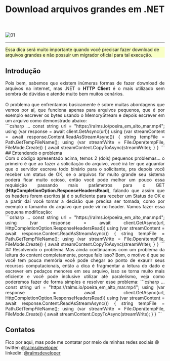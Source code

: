﻿---
title: "Download arquivos grandes em .NET"
comments: true
excerpt_separator: "Ler mais"
toc: true
toc_label: "Tópicos"
categories:
  - dotnet
  - Dicas
header:
  teaser: /assets/images/2022/large-files.png
  caption: "www.ralms.io"
---

![01]({{site.url}}{{site.baseurl}}/assets/images/efcore7/topo.png)
<hr /> 
<div class="notice--warning" style="background-color:#f8ffc4">
Essa dica será muito importante quando você precisar fazer download de arquivos grandes e não possuir um migrador oficial para tal execução.
</div> 

## Introdução
<div style="text-align: justify;">
Pois bem, sabemos que existem inúmeras formas de fazer download de arquivos na internet, mas .NET o <b>HTTP Client</b> é o mais utilizado sem sombra de dúvidas e atende muito bem muitos cenários.
<br><br>
O problema que enfrentamos basicamente é sobre muitas abordagens que vemos por aí, que funciona apenas para arquivos pequenos, que é por exemplo escrever os bytes usando o MemoryStream e depois escrever em um arquivo como demonstrado abaixo:
<br>
 ```csharp
...
const string url = "https://ralms.io/poeira_em_alto_mar.mp4";
using (var response = await client.GetAsync(url))
using (var streamContent = await response.Content.ReadAsStreamAsync())
{
    string tempFile = Path.GetTempFileName();
    using (var streamWrite = File.Open(tempFile, FileMode.Create))
    {
        await streamContent.CopyToAsync(streamWrite);
    } 
} 
 ```
## Entendendo o problema
<div style="text-align: justify;">
Com o código apresentado acima, temos 2 (dois) pequenos problemas... o primeiro é que ao fazer a solicitação do arquivo, você irá ter que aguardar 
que o servidor escreva todo binário para o solicitante, pra depois você receber um status de OK, se o arquivos for muito grande seu sistema poderá ficar
muito ocioso, então você pode melhor um pouco essa requisição passando mais parâmetros para o GET (<b>HttpCompletionOption.ResponseHeadersRead</b>), falando que assim que os headers forem escritos já é o suficiente para receber um Status de OK e a partir daí você tomar a decisão que precisa ser tomada, como por exemplo o tamanho do arquivo que pode vir no header.
Vamos fazer essa pequena modificação:
</div>
 ```csharp
...
const string url = "https://ralms.io/poeira_em_alto_mar.mp4";
using (var response = await client.GetAsync(url, HttpCompletionOption.ResponseHeadersRead))
using (var streamContent = await response.Content.ReadAsStreamAsync())
{
    string tempFile = Path.GetTempFileName();
    using (var streamWrite = File.Open(tempFile, FileMode.Create))
    {
        await streamContent.CopyToAsync(streamWrite);
    } 
} 
 ```
## Resolvendo o problema
Mas ainda continuamos com um problema da leitura do content completamente, porque falo isso? Bom, o motivo é que se você tem pouca memória você pode chegar ao ponto de exaurir seus recursos computacionais, então a dica é fragmentar a leitura do dado e escrever em pedaços menores em seu arquivo, isso se torna muito mais eficiente e você pode inclusive utilizar até paralelismo, veja como poderemos fazer de forma simples e resolver esse problema: 
 ```csharp
 ...
const string url = "https://ralms.io/poeira_em_alto_mar.mp4";
using (var response = await client.GetAsync(url, HttpCompletionOption.ResponseHeadersRead))
using (var streamContent = await response.Content.ReadAsStreamAsync())
{
    string tempFile = Path.GetTempFileName();
    using (var streamWrite = File.Open(tempFile, FileMode.Create))
    {
        await streamContent.CopyToAsync(streamWrite);
    } 
} 
 ```

## Contatos
<div class="notice--info">
 Fico por aqui, mas pode me contatar por meio de minhas redes sociais 😄 <br />
 twitter: <a alt="" href="https://twitter.com/RalmsDeveloper">@ralmsdeveloper</a><br />
 linkedin: <a alt="" href="https://www.linkedin.com/in/ralmsdeveloper/">@ralmsdeveloper</a><br />
</div> 

